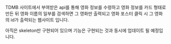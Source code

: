 TDMB 사이트에서 부여받은 api를 통해 영화 정보를 수령하고
영화 정보를 카드 형태로 만든 뒤
영화 이름의 일부를 검색하면 그 영화만 출력되고
영화 포스터 클릭 시 그 영화의 id가 출력되는 웹사이트 입니다.

아직은 skeleton만 구현되어 있으며
기능은 구현되는 것과 동시에 업데이트 될 예정입니다.
